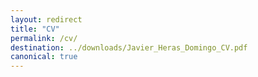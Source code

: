 ```yaml
---
layout: redirect
title: "CV"
permalink: /cv/
destination: ../downloads/Javier_Heras_Domingo_CV.pdf
canonical: true
---
```


